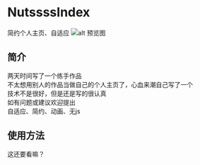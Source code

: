 # NutssssIndex
简约个人主页、自适应
![alt 预览图](https://cdn.nutssss.cn/wp-content/uploads/2020/04/1585711856-1.png)

## 简介
两天时间写了一个练手作品  
不太想用别人的作品当做自己的个人主页了，心血来潮自己写了一个  
技术不是很好，但是还是写的很认真  
如有问题或建议欢迎提出  
自适应、简约、动画、无js  

## 使用方法
这还要看嘛？
